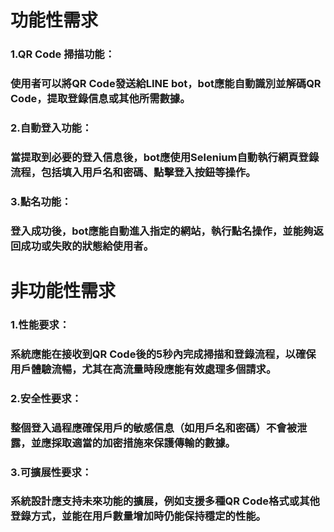 # 功能性需求 
### 1.QR Code 掃描功能：
### 使用者可以將QR Code發送給LINE bot，bot應能自動識別並解碼QR Code，提取登錄信息或其他所需數據。
### 2.自動登入功能：
### 當提取到必要的登入信息後，bot應使用Selenium自動執行網頁登錄流程，包括填入用戶名和密碼、點擊登入按鈕等操作。

### 3.點名功能：
### 登入成功後，bot應能自動進入指定的網站，執行點名操作，並能夠返回成功或失敗的狀態給使用者。
# 非功能性需求
### 1.性能要求：
### 系統應能在接收到QR Code後的5秒內完成掃描和登錄流程，以確保用戶體驗流暢，尤其在高流量時段應能有效處理多個請求。

### 2.安全性要求：
### 整個登入過程應確保用戶的敏感信息（如用戶名和密碼）不會被泄露，並應採取適當的加密措施來保護傳輸的數據。

### 3.可擴展性要求：
### 系統設計應支持未來功能的擴展，例如支援多種QR Code格式或其他登錄方式，並能在用戶數量增加時仍能保持穩定的性能。
